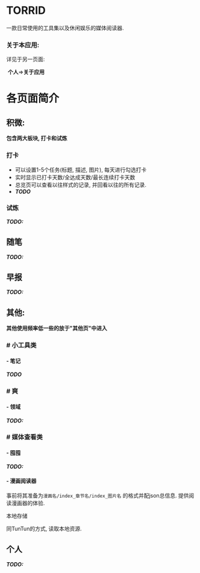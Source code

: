 # TORRID

一款日常使用的工具集以及休闲娱乐的媒体阅读器.

### 关于本应用:

详见于另一页面: 

​	**个人**=>**关于应用**

# 各页面简介

## 积微:

**包含两大板块, 打卡和试炼**

### 打卡

- 可以设置1-5个任务(标题, 描述, 图片), 每天进行勾选打卡
- 实时显示已打卡天数/全达成天数/最长连续打卡天数
- 总览页可以查看以往样式的记录, 并回看以往的所有记录.
- ***TODO***

### 试炼

***TODO:***

## 随笔

***TODO:***



## 早报

***TODO:***



## 其他:

**其他使用频率低一些的放于"其他页"中进入**

### # 小工具类

#### - 笔记

***TODO***



### # 爽

#### - 领域

***TODO:***





### # 媒体查看类

#### - 囤囤

***TODO:***



#### - 漫画阅读器

事前将其准备为`漫画名/index_章节名/index_图片名` 的格式并配json总信息. 提供阅读漫画器的体验.

本地存储

同TunTun的方式, 读取本地资源.



## 个人

***TODO:***



